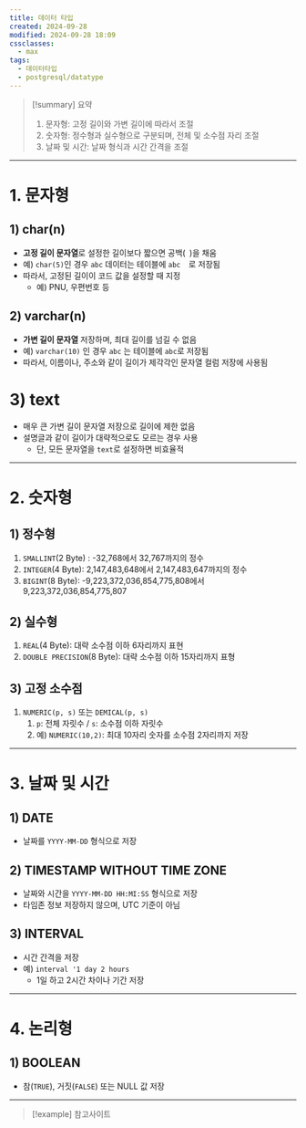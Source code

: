 ```yaml
---
title: 데이터 타입
created: 2024-09-28
modified: 2024-09-28 18:09
cssclasses:
  - max
tags:
  - 데이터타입
  - postgresql/datatype
---
```

> [!summary] 요약
> 1. 문자형: 고정 길이와 가변 길이에 따라서 조절
> 2. 숫자형: 정수형과 실수형으로 구분되며, 전체 및 소수점 자리 조절
> 3. 날짜 및 시간: 날짜 형식과 시간 간격을 조절

---
# 1. 문자형
## 1) char(n)
- **고정 길이 문자열**로 설정한 길이보다 짧으면 공백(` `)을 채움
- 예) `char(5)`인 경우 `abc` 데이터는 테이블에 `abc  `로 저장됨
- 따라서, 고정된 길이이 코드 값을 설정할 때 지정
	- 예) PNU, 우편번호 등
## 2) varchar(n)
- **가변 길이 문자열** 저장하며, 최대 길이를 넘길 수 없음
- 예) `varchar(10)` 인 경우 `abc` 는 테이블에 `abc`로 저장됨
- 따라서, 이름이나, 주소와 같이 길이가 제각각인 문자열 컬럼 저장에 사용됨
# 3) text
- 매우 큰 가변 길이 문자열 저장으로 길이에 제한 없음
- 설명글과 같이 길이가 대략적으로도 모르는 경우 사용
	- 단, 모든 문자열을 `text`로 설정하면 비효율적
---
# 2. 숫자형
## 1) 정수형
1. `SMALLINT`(2 Byte) : -32,768에서 32,767까지의 정수
2. `INTEGER`(4 Byte): 2,147,483,648에서 2,147,483,647까지의 정수
3. `BIGINT`(8 Byte): -9,223,372,036,854,775,808에서 9,223,372,036,854,775,807
## 2) 실수형
1. `REAL`(4 Byte): 대략 소수점 이하 6자리까지 표현
2. `DOUBLE PRECISION`(8 Byte): 대략 소수점 이하 15자리까지 표형 
## 3) 고정 소수점
1. `NUMERIC(p, s)` 또는 `DEMICAL(p, s)`
	1. `p`: 전체 자릿수 / `s`: 소수점 이하 자릿수
	2. 예) `NUMERIC(10,2)`: 최대 10자리 숫자를 소수점 2자리까지 저장
---
# 3. 날짜 및 시간
## 1) DATE
- 날짜를 `YYYY-MM-DD` 형식으로 저장
## 2) TIMESTAMP WITHOUT TIME ZONE
- 날짜와 시간을 `YYYY-MM-DD HH:MI:SS` 형식으로 저장
- 타임존 정보 저장하지 않으며, UTC 기준이 아님
## 3) INTERVAL
- 시간 간격을 저장
- 예) `interval '1 day 2 hours`
	- 1일 하고 2시간 차이나 기간 저장
---
# 4. 논리형
## 1) BOOLEAN
- 참(`TRUE`), 거짓(`FALSE`) 또는 NULL 값 저장
---
>[!example] 참고사이트



